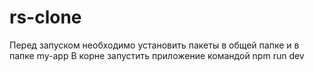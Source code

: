 # rs-clone

Перед запуском необходимо установить пакеты в общей папке и в папке my-app
В корне запустить приложение командой npm run dev
